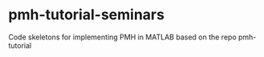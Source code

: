 # pmh-tutorial-seminars
Code skeletons for implementing PMH in MATLAB based on the repo pmh-tutorial
